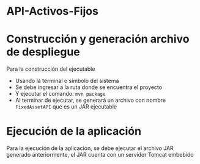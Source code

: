 # API-Activos-Fijos
# Construcción y generación archivo de despliegue

Para la construcción del ejecutable
  - Usando la terminal o símbolo del sistema
  - Se debe ingresar a la ruta donde se encuentra el proyecto
  - Y ejecutar el comando: ```mvn package```
  - Al terminar de ejecutar, se generará un archivo con nombre ```FixedAssetAPI``` que es un JAR ejecutable

# Ejecución de la aplicación
Para la ejecución de la aplicación, se debe ejecutar el archivo JAR generado anteriormente, el JAR cuenta con un servidor Tomcat embebido
